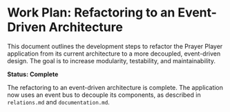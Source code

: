 # Work Plan: Refactoring to an Event-Driven Architecture

This document outlines the development steps to refactor the Prayer Player application from its current architecture to a more decoupled, event-driven design. The goal is to increase modularity, testability, and maintainability.

**Status: Complete**

The refactoring to an event-driven architecture is complete. The application now uses an event bus to decouple its components, as described in `relations.md` and `documentation.md`.